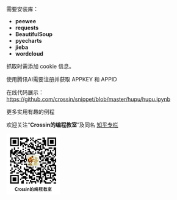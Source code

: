 需要安装库：

- **peewee**
- **requests**
- **BeautifulSoup**
- **pyecharts**
- **jieba**
- **wordcloud**

抓取时需添加 cookie 信息。

使用腾讯AI需要注册并获取 APPKEY 和 APPID

在线代码展示：https://github.com/crossin/snippet/blob/master/hupu/hupu.ipynb



更多实用有趣的例程

欢迎关注“**Crossin的编程教室**”及同名 [知乎专栏](https://zhuanlan.zhihu.com/crossin)

![crossincode](../crossin-logo.png)